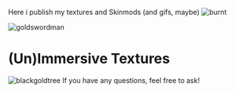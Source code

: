 Here i publish my textures and Skinmods (and gifs, maybe)
![burnt](https://user-images.githubusercontent.com/83969800/121207020-3c1c0780-c879-11eb-982d-5a37c75ac1ff.gif)

![goldswordman](https://user-images.githubusercontent.com/83969800/118369775-fd11d380-b5a4-11eb-93a4-35035f3a5bab.gif)
# (Un)Immersive Textures
 ![blackgoldtree](https://user-images.githubusercontent.com/83969800/118369786-0b5fef80-b5a5-11eb-851d-612a4d8520f6.gif)
If you have any questions, feel free to ask!
